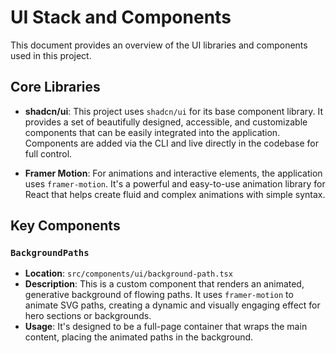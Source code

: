# UI Stack and Components

This document provides an overview of the UI libraries and components used in this project.

## Core Libraries

-   **shadcn/ui**: This project uses `shadcn/ui` for its base component library. It provides a set of beautifully designed, accessible, and customizable components that can be easily integrated into the application. Components are added via the CLI and live directly in the codebase for full control.

-   **Framer Motion**: For animations and interactive elements, the application uses `framer-motion`. It's a powerful and easy-to-use animation library for React that helps create fluid and complex animations with simple syntax.

## Key Components

### `BackgroundPaths`

-   **Location**: `src/components/ui/background-path.tsx`
-   **Description**: This is a custom component that renders an animated, generative background of flowing paths. It uses `framer-motion` to animate SVG paths, creating a dynamic and visually engaging effect for hero sections or backgrounds.
-   **Usage**: It's designed to be a full-page container that wraps the main content, placing the animated paths in the background.

